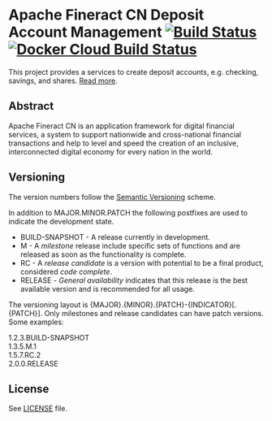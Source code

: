 # Apache Fineract CN Deposit Account Management [![Build Status](https://api.travis-ci.com/apache/fineract-cn-deposit-account-management.svg?branch=develop)](https://travis-ci.com/apache/fineract-cn-deposit-account-management) [![Docker Cloud Build Status](https://img.shields.io/docker/cloud/build/apache/fineract-cn-deposit-account-management)](https://hub.docker.com/r/apache/fineract-cn-deposit-account-management/builds) 

This project provides a services to create deposit accounts, e.g. checking, savings, and shares.
[Read more](https://cwiki.apache.org/confluence/display/FINERACT/Fineract+CN+Project+Structure#FineractCNProjectStructure-deposit-account-management).


## Abstract
Apache Fineract CN is an application framework for digital financial services, a system to support nationwide and cross-national financial transactions and help to level and speed the creation of an inclusive, interconnected digital economy for every nation in the world.

## Versioning
The version numbers follow the [Semantic Versioning](http://semver.org/) scheme.

In addition to MAJOR.MINOR.PATCH the following postfixes are used to indicate the development state.

* BUILD-SNAPSHOT - A release currently in development. 
* M - A _milestone_ release include specific sets of functions and are released as soon as the functionality is complete.
* RC - A _release candidate_ is a version with potential to be a final product, considered _code complete_.
* RELEASE - _General availability_ indicates that this release is the best available version and is recommended for all usage.

The versioning layout is {MAJOR}.{MINOR}.{PATCH}-{INDICATOR}[.{PATCH}]. Only milestones and release candidates can  have patch versions. Some examples:

1.2.3.BUILD-SNAPSHOT  
1.3.5.M.1  
1.5.7.RC.2  
2.0.0.RELEASE

## License
See [LICENSE](LICENSE) file.
